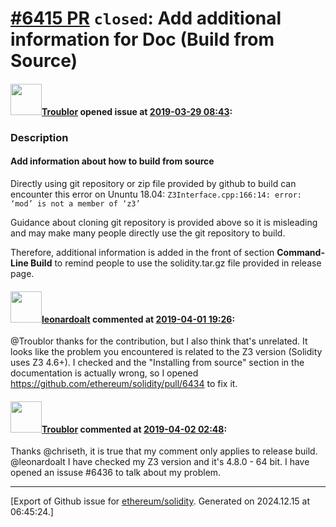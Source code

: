 # [\#6415 PR](https://github.com/ethereum/solidity/pull/6415) `closed`: Add additional information for Doc (Build from Source)

#### <img src="https://avatars.githubusercontent.com/u/14846504?u=8189d7ceb951e8fb9ffecf11ae8ea42a0224d223&v=4" width="50">[Troublor](https://github.com/Troublor) opened issue at [2019-03-29 08:43](https://github.com/ethereum/solidity/pull/6415):

<!--### Your checklist for this pull request

Please review the [guidelines for contributing](http://solidity.readthedocs.io/en/latest/contributing.html) to this repository.

Please also note that this project is released with a [Contributor Code of Conduct](CONDUCT.md). By participating in this project you agree to abide by its terms.
-->

### Description

<!--
Please explain the changes you made here.

Thank you for your help!
-->
#### Add information about how to build from source

Directly using git repository or zip file provided by github to build can encounter this error on Ununtu 18.04: `Z3Interface.cpp:166:14: error: ‘mod’ is not a member of ‘z3’`

Guidance about cloning git repository is provided above so it is misleading and may make many people directly use the git repository to build.

Therefore, additional information is added in the front of section **Command-Line Build** to remind people to use the solidity.tar.gz file provided in release page. 

#### <img src="https://avatars.githubusercontent.com/u/504195?u=ce2facd14af9fd474ebff49f0d44891f56f7500f&v=4" width="50">[leonardoalt](https://github.com/leonardoalt) commented at [2019-04-01 19:26](https://github.com/ethereum/solidity/pull/6415#issuecomment-478712308):

@Troublor thanks for the contribution, but I also think that's unrelated.
It looks like the problem you encountered is related to the Z3 version (Solidity uses Z3 4.6+).
I checked and the "Installing from source" section in the documentation is actually wrong, so I opened https://github.com/ethereum/solidity/pull/6434 to fix it.

#### <img src="https://avatars.githubusercontent.com/u/14846504?u=8189d7ceb951e8fb9ffecf11ae8ea42a0224d223&v=4" width="50">[Troublor](https://github.com/Troublor) commented at [2019-04-02 02:48](https://github.com/ethereum/solidity/pull/6415#issuecomment-478822813):

 Thanks @chriseth, it is true that my comment only applies to release build. 
@leonardoalt I have checked my Z3 version and it's 4.8.0 - 64 bit. I have opened an issuse #6436 to talk about my problem.


-------------------------------------------------------------------------------



[Export of Github issue for [ethereum/solidity](https://github.com/ethereum/solidity). Generated on 2024.12.15 at 06:45:24.]
